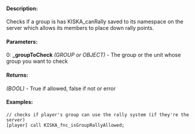 #### Description:
Checks if a group is has KISKA_canRally saved to its namespace on the server which allows its members to place down rally points.

#### Parameters:
0: **_groupToCheck** *(GROUP or OBJECT)* - The group or the unit whose group you want to check

#### Returns:
*(BOOL)* - True if allowed, false if not or error

#### Examples:
```sqf
// checks if player's group can use the rally system (if they're the server)
[player] call KISKA_fnc_isGroupRallyAllowed;
```

